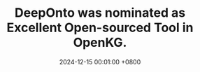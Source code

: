 ---
title: DeepOnto was nominated as Excellent Open-sourced Tool in OpenKG.
date: 2024-12-15 00:01:00 +0800
---
